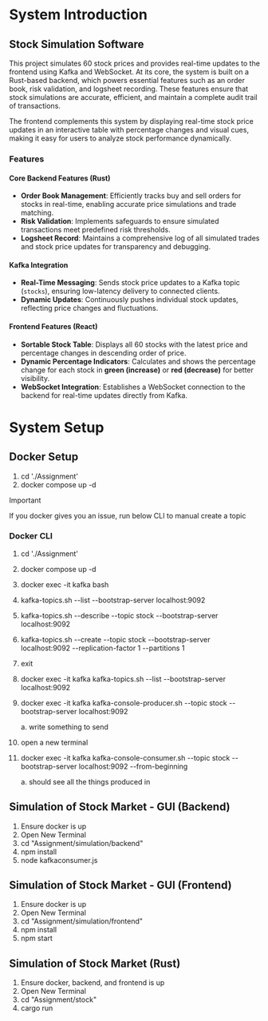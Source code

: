 # System Introduction

## Stock Simulation Software
This project simulates 60 stock prices and provides real-time updates to the frontend using Kafka and WebSocket. At its core, the system is built on a Rust-based backend, which powers essential features such as an order book, risk validation, and logsheet recording. These features ensure that stock simulations are accurate, efficient, and maintain a complete audit trail of transactions.

The frontend complements this system by displaying real-time stock price updates in an interactive table with percentage changes and visual cues, making it easy for users to analyze stock performance dynamically.

### **Features**

#### **Core Backend Features (Rust)**
- **Order Book Management**: Efficiently tracks buy and sell orders for stocks in real-time, enabling accurate price simulations and trade matching.
- **Risk Validation**: Implements safeguards to ensure simulated transactions meet predefined risk thresholds.
- **Logsheet Record**: Maintains a comprehensive log of all simulated trades and stock price updates for transparency and debugging.

#### **Kafka Integration**
- **Real-Time Messaging**: Sends stock price updates to a Kafka topic (`stocks`), ensuring low-latency delivery to connected clients.
- **Dynamic Updates**: Continuously pushes individual stock updates, reflecting price changes and fluctuations.

#### **Frontend Features (React)**
- **Sortable Stock Table**: Displays all 60 stocks with the latest price and percentage changes in descending order of price.
- **Dynamic Percentage Indicators**: Calculates and shows the percentage change for each stock in **green (increase)** or **red (decrease)** for better visibility.
- **WebSocket Integration**: Establishes a WebSocket connection to the backend for real-time updates directly from Kafka.

# System Setup
## Docker Setup
1. cd './Assignment'
2. docker compose up -d

> [!IMPORTANT]
If you docker gives you an issue, run below CLI to manual create a topic

### Docker CLI 
1. cd './Assignment'

2. docker compose up -d

3. docker exec -it kafka bash

4. kafka-topics.sh --list --bootstrap-server localhost:9092

5. kafka-topics.sh --describe --topic stock --bootstrap-server localhost:9092

6. kafka-topics.sh --create --topic stock --bootstrap-server localhost:9092 --replication-factor 1 --partitions 1

7. exit

8. docker exec -it kafka kafka-topics.sh --list --bootstrap-server localhost:9092


9. docker exec -it kafka kafka-console-producer.sh --topic stock --bootstrap-server localhost:9092

	a. write something to send


10. open a new terminal

11. docker exec -it kafka kafka-console-consumer.sh --topic stock --bootstrap-server localhost:9092 --from-beginning
	
    a. should see all the things produced in

## Simulation of Stock Market - GUI (Backend)
1. Ensure docker is up
2. Open New Terminal
2. cd "Assignment/simulation/backend"
3. npm install
4. node kafkaconsumer.js

## Simulation of Stock Market - GUI (Frontend)
1. Ensure docker is up
2. Open New Terminal
3. cd "Assignment/simulation/frontend"
4. npm install
5. npm start

## Simulation of Stock Market (Rust)
1. Ensure docker, backend, and frontend is up
2. Open New Terminal
3. cd "Assignment/stock"
4. cargo run
